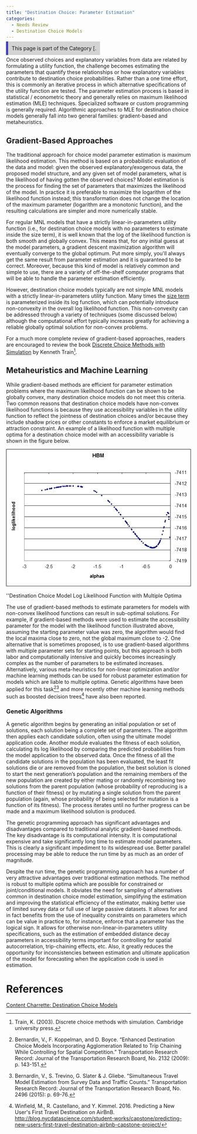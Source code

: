 ```yaml
---
title: "Destination Choice: Parameter Estimation"
categories:
  - Needs Review
  - Destination Choice Models
---
```


<span style="background:lightgrey;padding:10px;border-left: thick double #0000aa;"> This page is part of the Category \[.</span>

Once observed choices and explanatory variables from data are related by formulating a utility function, the challenge becomes estimating the parameters that quantify these relationships or how explanatory variables contribute to destination choice probabilities. Rather than a one time effort, this is commonly an iterative process in which alternative specifications of the utility function are tested. The parameter estimation process is based in statistical / econometric theory and generally relies on maximum likelihood estimation (MLE) techniques. Specialized software or custom programming is generally required. Algorithmic approaches to MLE for destination choice models generally fall into two general families: gradient-based and metaheuristics.

Gradient-Based Approaches
-------------------------

The traditional approach for choice model parameter estimation is maximum likelihood estimation. This method is based on a probabilistic evaluation of the data and model: given the observed explanatory/exogenous data, the proposed model structure, and any given set of model parameters, what is the likelihood of having gotten the observed choices? Model estimation is the process for finding the set of parameters that maximizes the likelihood of the model. In practice it is preferable to maximize the logarithm of the likelihood function instead; this transformation does not change the location of the maximum parameter (logarithm are a monotonic function), and the resulting calculations are simpler and more numerically stable.

For regular MNL models that have a strictly linear-in-parameters utility function (i.e., for destination choice models with no parameters to estimate inside the size term), it is well known that the log of the likelihood function is both smooth and globally convex. This means that, for *any* initial guess at the model parameters, a gradient descent maximization algorithm will eventually converge to the global optimum. Put more simply, you'll always get the same result from parameter estimation and it is guaranteed to be correct. Moreover, because this kind of model is relatively common and simple to use, there are a variety of off-the-shelf computer programs that will be able to handle the parameter estimation efficiently.

However, destination choice models typically are not simple MNL models with a strictly linear-in-parameters utility function. Many times the [size term](Factors_Affecting_Destination_Choice#Size_Terms_/_Attractions) is parameterized inside its log function, which can potentially introduce non-convexity in the overall log likelihood function. This non-convexity can be addressed through a variety of techniques (some discussed below) although the computational effort typically increases greatly for achieving a reliable globally optimal solution for non-convex problems.

For a much more complete review of gradient-based approaches, readers are encouraged to review the book [Discrete Choice Methods with Simulation](https://eml.berkeley.edu/books/choice2.html) by Kenneth Train[^1].

Metaheuristics and Machine Learning
-----------------------------------

While gradient-based methods are efficient for parameter estimation problems where the maximum likelihood function can be shown to be globally convex, many destination choice models do not meet this criteria. Two common reasons that destination choice models have non-convex likelihood functions is because they use accessibility variables in the utility function to reflect the jointness of destination choices and/or because they include shadow prices or other constants to enforce a market equilibrium or attraction constraint. An example of a likelihood function with multiple optima for a destination choice model with an accessibility variable is shown in the figure below.

![](MultipleOptima.jpg "MultipleOptima.jpg")

''Destination Choice Model Log Likelihood Function with Multiple Optima

The use of gradient-based methods to estimate parameters for models with non-convex likelihood functions can result in sub-optimal solutions. For example, if gradient-based methods were used to estimate the accessibility parameter for the model with the likelihood function illustrated above, assuming the starting parameter value was zero, the algorithm would find the local maxima close to zero, not the global maximum close to -2. One alternative that is sometimes proposed, is to use gradient-based algorithms with multiple parameter sets for starting points, but this approach is both labor and computationally intensive and quickly becomes increasingly complex as the number of parameters to be estimated increases.
Alternatively, various meta-heuristics for non-linear optimization and/or machine learning methods can be used for robust parameter estimation for models which are liable to multiple optima. Genetic algorithms have been applied for this task[^2][^3] and more recently other machine learning methods such as boosted decision trees[^4] have also been reported.

### Genetic Algorithms

A genetic algorithm begins by generating an initial population or set of solutions, each solution being a complete set of parameters. The algorithm then applies each candidate solution, often using the ultimate model application code. Another module evaluates the fitness of each solution, calculating its log likelihood by comparing the predicted probabilities from the model application to the observed data. Once the fitness of all the candidate solutions in the population has been evaluated, the least fit solutions die or are removed from the population, the best solution is cloned to start the next generation’s population and the remaining members of the new population are created by either mating or randomly recombining two solutions from the parent population (whose probability of reproducing is a function of their fitness) or by mutating a single solution from the parent population (again, whose probability of being selected for mutation is a function of its fitness). The process iterates until no further progress can be made and a maximum likelihood solution is produced.

The genetic programming approach has significant advantages and disadvantages compared to traditional analytic gradient-based methods. The key disadvantage is its computational intensity. It is computational expensive and take significantly long time to estimate model parameters. This is clearly a significant impediment to its widespread use. Better parallel processing may be able to reduce the run time by as much as an order of magnitude.

Despite the run time, the genetic programming approach has a number of very attractive advantages over traditional estimation methods. The method is robust to multiple optima which are possible for constrained or joint/conditional models. It obviates the need for sampling of alternatives common in destination choice model estimation, simplifying the estimation and improving the statistical efficiency of the estimator, making better use of limited survey data or full use of large passive datasets. It allows for and in fact benefits from the use of inequality constraints on parameters which can be value in practice to, for instance, enforce that a parameter has the logical sign. It allows for otherwise non-linear-in-parameters utility specifications, such as the estimation of embedded distance decay parameters in accessibility terms important for controlling for spatial autocorrelation, trip-chaining effects, etc. Also, it greatly reduces the opportunity for inconsistencies between estimation and ultimate application of the model for forecasting when the application code is used in estimation.

References
==========

[Content Charrette: Destination Choice Models](Content_Charrette_Destination_Choice_Models)

[^1]: Train, K. (2003). Discrete choice methods with simulation. Cambridge university press.

[^2]: Bernardin, V., F. Koppelman, and D. Boyce. “Enhanced Destination Choice Models Incorporating Agglomeration Related to Trip Chaining While Controlling for Spatial Competition.” Transportation Research Record: Journal of the Transportation Research Board, No. 2132 (2009): p. 143-151.

[^3]: Bernardin, V., S. Trevino, G. Slater & J. Gliebe. “Simultaneous Travel Model Estimation from Survey Data and Traffic Counts.” Transportation Research Record: Journal of the Transportation Research Board, No. 2496 (2015): p. 69-76.

[^4]: Winfield, M., R. Castellano, and Y. Kimmel. 2016. Predicting a New User's First Travel Destination on AirBnB. <http://blog.nycdatascience.com/student-works/capstone/predicting-new-users-first-travel-destination-airbnb-capstone-project/>


